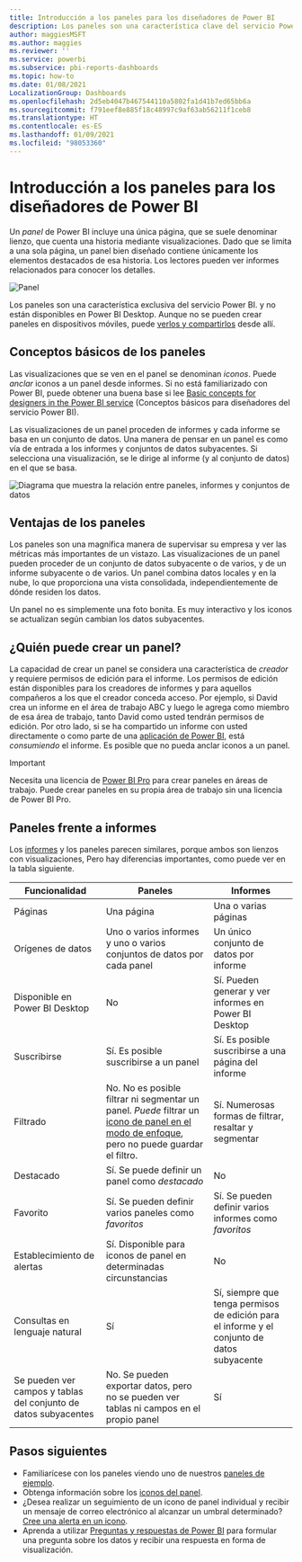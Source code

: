 ```yaml
---
title: Introducción a los paneles para los diseñadores de Power BI
description: Los paneles son una característica clave del servicio Power BI. Incluyen una única página, que se suele denominar lienzo, que cuenta una historia mediante visualizaciones.
author: maggiesMSFT
ms.author: maggies
ms.reviewer: ''
ms.service: powerbi
ms.subservice: pbi-reports-dashboards
ms.topic: how-to
ms.date: 01/08/2021
LocalizationGroup: Dashboards
ms.openlocfilehash: 2d5eb4047b467544110a5802fa1d41b7ed65bb6a
ms.sourcegitcommit: f791eef8e885f18c48997c9af63ab56211f1ceb8
ms.translationtype: HT
ms.contentlocale: es-ES
ms.lasthandoff: 01/09/2021
ms.locfileid: "98053360"
---
```

# <a name="introduction-to-dashboards-for-power-bi-designers"></a>Introducción a los paneles para los diseñadores de Power BI

Un *panel* de Power BI incluye una única página, que se suele denominar lienzo, que cuenta una historia mediante visualizaciones. Dado que se limita a una sola página, un panel bien diseñado contiene únicamente los elementos destacados de esa historia. Los lectores pueden ver informes relacionados para conocer los detalles.

![Panel](media/service-dashboards/power-bi-dashboard2.png)

Los paneles son una característica exclusiva del servicio Power BI. y no están disponibles en Power BI Desktop. Aunque no se pueden crear paneles en dispositivos móviles, puede [verlos y compartirlos](../consumer/mobile/mobile-apps-view-dashboard.md) desde allí.

## <a name="dashboard-basics"></a>Conceptos básicos de los paneles 

Las visualizaciones que se ven en el panel se denominan *iconos*. Puede *anclar* iconos a un panel desde informes. Si no está familiarizado con Power BI, puede obtener una buena base si lee [Basic concepts for designers in the Power BI service](../fundamentals/service-basic-concepts.md) (Conceptos básicos para diseñadores del servicio Power BI).

Las visualizaciones de un panel proceden de informes y cada informe se basa en un conjunto de datos. Una manera de pensar en un panel es como vía de entrada a los informes y conjuntos de datos subyacentes. Si selecciona una visualización, se le dirige al informe (y al conjunto de datos) en el que se basa.

![Diagrama que muestra la relación entre paneles, informes y conjuntos de datos](media/service-dashboards/power-bi-diagram.png)

## <a name="advantages-of-dashboards"></a>Ventajas de los paneles
Los paneles son una magnífica manera de supervisar su empresa y ver las métricas más importantes de un vistazo. Las visualizaciones de un panel pueden proceder de un conjunto de datos subyacente o de varios, y de un informe subyacente o de varios. Un panel combina datos locales y en la nube, lo que proporciona una vista consolidada, independientemente de dónde residen los datos.

Un panel no es simplemente una foto bonita. Es muy interactivo y los iconos se actualizan según cambian los datos subyacentes.

## <a name="who-can-create-a-dashboard"></a>¿Quién puede crear un panel?
La capacidad de crear un panel se considera una característica de *creador* y requiere permisos de edición para el informe. Los permisos de edición están disponibles para los creadores de informes y para aquellos compañeros a los que el creador conceda acceso. Por ejemplo, si David crea un informe en el área de trabajo ABC y luego le agrega como miembro de esa área de trabajo, tanto David como usted tendrán permisos de edición. Por otro lado, si se ha compartido un informe con usted directamente o como parte de una [aplicación de Power BI](../collaborate-share/service-create-distribute-apps.md), está *consumiendo* el informe. Es posible que no pueda anclar iconos a un panel. 

> [!IMPORTANT]
> Necesita una licencia de [Power BI Pro](../fundamentals/service-features-license-type.md) para crear paneles en áreas de trabajo. Puede crear paneles en su propia área de trabajo sin una licencia de Power BI Pro.


## <a name="dashboards-versus-reports"></a>Paneles frente a informes
Los [informes](../consumer/end-user-reports.md) y los paneles parecen similares, porque ambos son lienzos con visualizaciones, Pero hay diferencias importantes, como puede ver en la tabla siguiente.

| **Funcionalidad** | **Paneles** | **Informes** |
| --- | --- | --- |
| Páginas |Una página |Una o varias páginas |
| Orígenes de datos |Uno o varios informes y uno o varios conjuntos de datos por cada panel |Un único conjunto de datos por informe |
| Disponible en Power BI Desktop |No | Sí. Pueden generar y ver informes en Power BI Desktop |
| Suscribirse |Sí. Es posible suscribirse a un panel |Sí. Es posible suscribirse a una página del informe |
| Filtrado |No. No es posible filtrar ni segmentar un panel. *Puede* filtrar un [icono de panel en el modo de enfoque](../consumer/end-user-focus.md#working-in-focus-mode), pero no puede guardar el filtro. |Sí. Numerosas formas de filtrar, resaltar y segmentar |
| Destacado |Sí. Se puede definir un panel como *destacado* |No |
| Favorito | Sí. Se pueden definir varios paneles como *favoritos* | Sí. Se pueden definir varios informes como *favoritos* |
| Establecimiento de alertas |Sí. Disponible para iconos de panel en determinadas circunstancias |No |
| Consultas en lenguaje natural |Sí | Sí, siempre que tenga permisos de edición para el informe y el conjunto de datos subyacente |
| Se pueden ver campos y tablas del conjunto de datos subyacentes |No. Se pueden exportar datos, pero no se pueden ver tablas ni campos en el propio panel |Sí |


## <a name="next-steps"></a>Pasos siguientes
* Familiarícese con los paneles viendo uno de nuestros [paneles de ejemplo](sample-tutorial-connect-to-the-samples.md).
* Obtenga información sobre los [iconos del panel](service-dashboard-tiles.md).
* ¿Desea realizar un seguimiento de un icono de panel individual y recibir un mensaje de correo electrónico al alcanzar un umbral determinado? [Cree una alerta en un icono](service-set-data-alerts.md).
* Aprenda a utilizar [Preguntas y respuestas de Power BI](power-bi-tutorial-q-and-a.md) para formular una pregunta sobre los datos y recibir una respuesta en forma de visualización.
